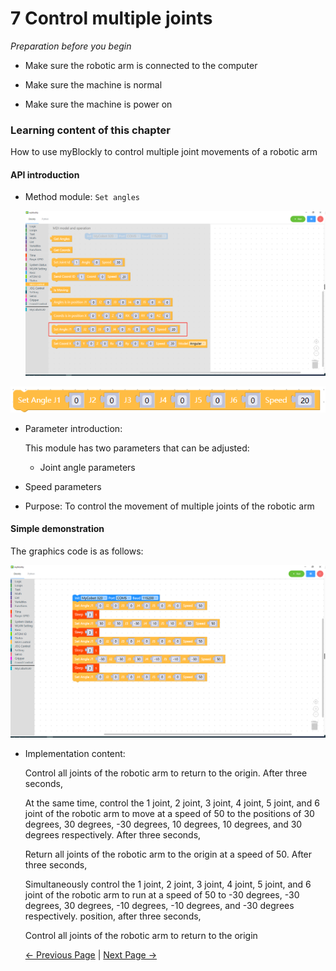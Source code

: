 # 7 Control multiple joints

<i>Preparation before you begin</i>

- Make sure the robotic arm is connected to the computer

- Make sure the machine is normal

- Make sure the machine is power on

### Learning content of this chapter

How to use myBlockly to control multiple joint movements of a robotic arm

#### API introduction

* Method module: `Set angles`

  <img src="../../../../resources/5-BasicApplication/5.2.1/m5/img/case/go_zero_item.png" style="zoom: 50%;" />

<img src="../../../../resources/5-BasicApplication/5.2.1/m5/img/blocks/mid/8.png" />

* Parameter introduction:

  This module has two parameters that can be adjusted:

  - Joint angle parameters

* Speed parameters

- Purpose: To control the movement of multiple joints of the robotic arm



#### Simple demonstration

The graphics code is as follows:

<img src="../../../../resources/5-BasicApplication/5.2.1/m5/img/case/joints.png"  />

* Implementation content:

  Control all joints of the robotic arm to return to the origin. After three seconds,

  At the same time, control the 1 joint, 2 joint, 3 joint, 4 joint, 5 joint, and 6 joint of the robotic arm to move at a speed of 50 to the positions of 30 degrees, 30 degrees, -30 degrees, 10 degrees, 10 degrees, and 30 degrees respectively. After three seconds,

  Return all joints of the robotic arm to the origin at a speed of 50. After three seconds,

  Simultaneously control the 1 joint, 2 joint, 3 joint, 4 joint, 5 joint, and 6 joint of the robotic arm to run at a speed of 50 to -30 degrees, -30 degrees, 30 degrees, -10 degrees, -10 degrees, and -30 degrees respectively. position, after three seconds,

  Control all joints of the robotic arm to return to the origin



  [← Previous Page](./6-ControlSingleJoint.md) | [Next Page →](./8-GripperUse.md)
